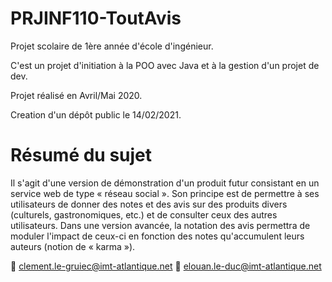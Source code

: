 # PRJINF110-ToutAvis

Projet scolaire de 1ère année d'école d'ingénieur.

C'est un projet d'initiation à la POO avec Java et à la gestion d'un projet de dev.

Projet réalisé en Avril/Mai 2020.

Creation d'un dépôt public le 14/02/2021.


# Résumé du sujet

Il s'agit d'une version de démonstration d'un produit futur consistant en un service web de type « réseau social ». Son principe est de permettre à ses utilisateurs de donner des notes et des avis sur des produits divers (culturels, gastronomiques, etc.) et de consulter ceux des autres utilisateurs. Dans une version avancée, la notation des avis permettra de moduler l'impact de ceux-ci en fonction des notes qu'accumulent leurs auteurs (notion de « karma »).

:email: clement.le-gruiec@imt-atlantique.net
:email: elouan.le-duc@imt-atlantique.net
